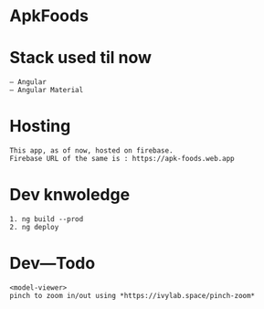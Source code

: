 # ApkFoods

# Stack used til now
    — Angular
    — Angular Material

# Hosting
    This app, as of now, hosted on firebase.
    Firebase URL of the same is : https://apk-foods.web.app

# Dev knwoledge
    1. ng build --prod
    2. ng deploy

# Dev—Todo
    <model-viewer>
    pinch to zoom in/out using *https://ivylab.space/pinch-zoom*